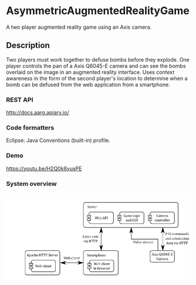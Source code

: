 # AsymmetricAugmentedRealityGame
A two player augmented reality game using an Axis camera.

## Description
Two players must work together to defuse bombs before they explode.
One player controls the pan of a Axis Q6045-E camera and can see the bombs overlaid on the image in an augmented reality interface.
Uses context awareness in the form of the second player's location to determine when a bomb can be defused from the web application from a smartphone.

### REST API
http://docs.aarg.apiary.io/

### Code formatters
Eclipse: Java Conventions (built-in) profile.

### Demo
https://youtu.be/H2Q0k6yuxPE

### System overview
![alt tag](https://raw.githubusercontent.com/BjornHansson/AsymmetricAugmentedRealityGame/master/systemOverview_ar.PNG)
